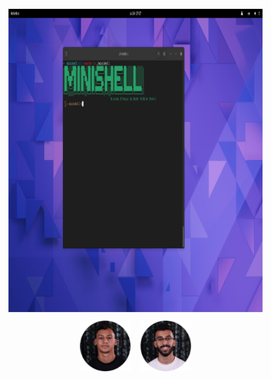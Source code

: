 <p align="center" >
<img src ="https://github.com/oussamaettaqui/Minishell/blob/main/pictures/run-minishell.png"  width='900px' height='600px'>
</p>
<p align="center">
  <img src ="https://github.com/oussamaettaqui/Minishell/blob/main/pictures/bchokri.png" width='100px' height='100px' >&nbsp;&nbsp;&nbsp;&nbsp;
  <img src ="https://github.com/oussamaettaqui/Minishell/blob/main/pictures/oettaqui.png" width='100px' height='100px'>
</p>
